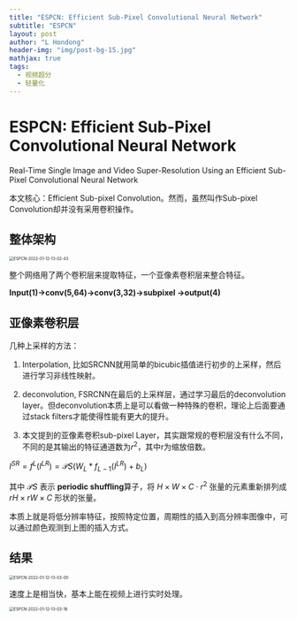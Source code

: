 ```yaml
---
title: "ESPCN: Efficient Sub-Pixel Convolutional Neural Network"
subtitle: "ESPCN"
layout: post
author: "L Hondong"
header-img: "img/post-bg-15.jpg"
mathjax: true
tags:
  - 视频超分
  - 轻量化
---
```


# ESPCN: Efficient Sub-Pixel Convolutional Neural Network

Real-Time Single Image and Video Super-Resolution Using an Efficient Sub-Pixel Convolutional Neural Network

本文核心：Efficient Sub-pixel Convolution。然而，虽然叫作Sub-pixel Convolution却并没有采用卷积操作。

## 整体架构

<img src="https://cdn.jsdelivr.net/gh/lhondong/Assets/Images/ESPCN-2022-01-12-13-02-43.png" alt="ESPCN-2022-01-12-13-02-43" style="zoom:50%;" />

整个网络用了两个卷积层来提取特征，一个亚像素卷积层来整合特征。

**Input(1)->conv(5,64)->conv(3,32)->subpixel ->output(4)**

## 亚像素卷积层

几种上采样的方法：

1. Interpolation, 比如SRCNN就用简单的bicubic插值进行初步的上采样，然后进行学习非线性映射。

2. deconvolution, FSRCNN在最后的上采样层，通过学习最后的deconvolution layer。但deconvolution本质上是可以看做一种特殊的卷积，理论上后面要通过stack filters才能使得性能有更大的提升。 
3. 本文提到的亚像素卷积sub-pixel Layer，其实跟常规的卷积层没有什么不同，不同的是其输出的特征通道数为$r^2$，其中r为缩放倍数。 

$I^{SR} =f^L(I^{LR})=\mathcal PS(W_L*f_{L−1}(I^{LR})+b_L)$

其中 $\mathcal PS$ 表示 **periodic shuffling**算子，将 $H\times W\times C\cdot r^2$ 张量的元素重新排列成 $rH\times rW\times C$ 形状的张量。

本质上就是将低分辨率特征，按照特定位置，周期性的插入到高分辨率图像中，可以通过颜色观测到上图的插入方式。

## 结果

<img src="https://cdn.jsdelivr.net/gh/lhondong/Assets/Images/ESPCN-2022-01-12-13-03-00.png" alt="ESPCN-2022-01-12-13-03-00" style="zoom:50%;" />

速度上是相当快，基本上能在视频上进行实时处理。

<img src="https://cdn.jsdelivr.net/gh/lhondong/Assets/Images/ESPCN-2022-01-12-13-03-16.png" alt="ESPCN-2022-01-12-13-03-16" style="zoom:50%;" />
